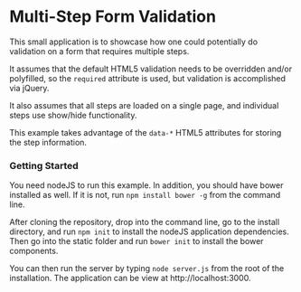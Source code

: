 # Multi-Step Form Validation

This small application is to showcase how one could potentially do validation on a form that requires multiple steps.

It assumes that the default HTML5 validation needs to be overridden and/or polyfilled, so the `required` attribute is used, but validation is accomplished via jQuery.

It also assumes that all steps are loaded on a single page, and individual steps use show/hide functionality.

This example takes advantage of the `data-*` HTML5 attributes for storing the step information.

### Getting Started

You need nodeJS to run this example. In addition, you should have bower installed as well. If it is not, run `npm install bower -g` from the command line.

After cloning the repository, drop into the command line, go to the install directory, and run `npm init` to install the nodeJS application dependencies. Then go into the static folder and run `bower init` to install the bower components.

You can then run the server by typing `node server.js` from the root of the installation. The application can be view at http://localhost:3000.
